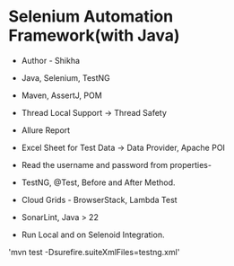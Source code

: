 # Selenium Automation Framework(with Java)

- Author - Shikha

- Java, Selenium, TestNG
- Maven, AssertJ, POM
- Thread Local Support -> Thread Safety
- Allure Report
- Excel Sheet for Test Data -> Data Provider, Apache POI
- Read the username and password from properties-
- TestNG, @Test, Before and After Method.
- Cloud Grids - BrowserStack, Lambda Test
- SonarLint, Java > 22
- Run Local and on Selenoid Integration.



'mvn test -Dsurefire.suiteXmlFiles=testng.xml'